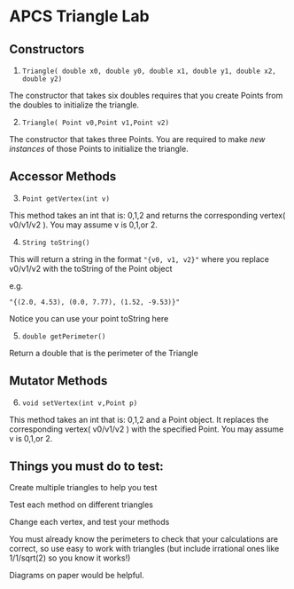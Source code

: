 
# APCS Triangle Lab

## Constructors

1. ```Triangle( double x0, double y0, double x1, double y1, double x2, double y2)```

The constructor that takes six doubles requires that you create Points from the doubles to initialize the triangle.

2. ```Triangle( Point v0,Point v1,Point v2)```

The constructor that takes three Points. You are required to make *new instances* of those Points to initialize the triangle.


## Accessor Methods

3. ```Point getVertex(int v)```

This method takes an int that is: 0,1,2 and returns the corresponding vertex( v0/v1/v2 ). You may assume v is 0,1,or 2.

4. ```String toString()```

This will return a string in the format `"{v0, v1, v2}"` where you replace v0/v1/v2 with the toString of the Point object

e.g.

`"{(2.0, 4.53), (0.0, 7.77), (1.52, -9.53)}"`

Notice you can use your point toString here

5. ```double getPerimeter()```

Return a double that is the perimeter of the Triangle

## Mutator Methods

6. ```void setVertex(int v,Point p)```

This method takes an int that is: 0,1,2 and a Point object. It replaces the corresponding vertex( v0/v1/v2 ) with the specified Point. You may assume v is 0,1,or 2.


## Things you must do to test:

Create multiple triangles to help you test

Test each method on different triangles

Change each vertex, and test your methods

You must already know the perimeters to check that your calculations are correct, so use easy to work with triangles (but include irrational ones like 1/1/sqrt(2) so you know it works!)

Diagrams on paper would be helpful.
